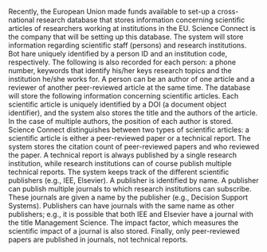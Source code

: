 Recently, the European Union made funds available to set-up a cross-national research database that stores information concerning scientific articles of researchers working at institutions in the EU. Science Connect is the company that will be setting up this database.
The system will store information regarding scientific staff (persons) and research institutions. Bot hare uniquely identified by a person ID and an institution code, respectively. The following is also recorded for each person: a phone number, keywords that identify his/her keys research topics and the institution he/she works for. A person can be an author of one article and a reviewer of another peer-reviewed article at the same time.
The database will store the following information concerning scientific articles. Each scientific article is uniquely identified by a DOI (a document object identifier), and the system also stores the title and the authors of the article. In the case of multiple authors, the position of each author is stored. Science Connect distinguishes between two types of scientific articles: a scientific article is either a peer-reviewed paper or a technical report. The system stores the citation count of peer-reviewed papers and who reviewed the paper. A technical report is always published by a single research institution, while research institutions can of course publish multiple technical reports.
The system keeps track of the different scientific publishers (e.g., IEE, Elsevier). A publisher is identified by name. A publisher can publish multiple journals to which research institutions can subscribe. These journals are given a name by the publisher (e.g., Decision Support Systems). Publishers can have journals with the same name as other publishers; e.g., it is possible that both IEE and Elsevier have a journal with the title Management Science. The impact factor, which measures the scientific impact of a journal is also stored.
Finally, only peer-reviewed papers are published in journals, not technical reports.